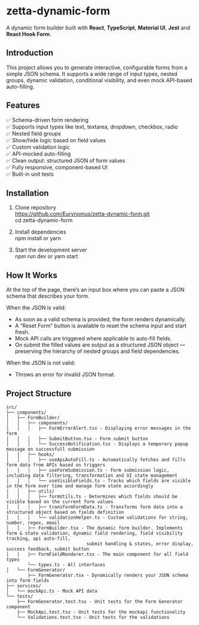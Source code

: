 # zetta-dynamic-form

A dynamic form builder built with **React**, **TypeScript**, **Material UI**, **Jest** and **React Hook Form**.

## Introduction

This project allows you to generate interactive, configurable forms from a simple JSON schema. It supports a wide range of input types, nested groups, dynamic validation, conditional visibility, and even mock API-based auto-filling.


## Features

✅ Schema-driven form rendering  
✅ Supports input types like text, textarea, dropdown, checkbox, radio  
✅ Nested field groups  
✅ Show/hide logic based on field values  
✅ Custom validation logic  
✅ API-mocked auto-filling  
✅ Clean output: structured JSON of form values  
✅ Fully responsive, component-based UI  
✅ Built-in unit tests  

## Installation

1. Clone repository  
https://github.com/Eurynomus/zetta-dynamic-form.git  
cd zetta-dynamic-form

2. Install dependencies  
npm install or yarn

3. Start the development server  
npm run dev or yarn start

## How It Works

At the top of the page, there’s an input box where you can paste a JSON schema that describes your form.

When the JSON is valid:
* As soon as a valid schema is provided, the form renders dynamically.
* A “Reset Form” button is available to reset the schema input and start fresh.
* Mock API calls are triggered where applicable to auto-fill fields.
* On submit the filled values are output as a structured JSON object — preserving the hierarchy of nested groups and field dependencies.  

When the JSON is not valid:
* Throws an error for invalid JSON format.

## Project Structure

```plaintext
src/
├── components/
│   ├── FormBuilder/
│   │   ├── components/
│   │   │   ├── FormErrorAlert.tsx - Displaying error messages in the form
│   │   │   ├── SubmitButton.tsx - Form submit button
│   │   │   └── SuccessNotification.tsx - Displays a temporary popup message on successfull submission
│   │   ├── hooks/
│   │   │   ├── useApiAutoFill.ts - Automatically fetches and fills form data from APIs based on triggers
│   │   │   ├── useFormSubmission.ts - Form submission logic, including data filtering, transformation and UI state management
│   │   │   └── useVisibleFields.ts - Tracks which fields are visible in the form over time and manage form state accordingly
│   │   ├── utils/
│   │   │   ├── formUtils.ts - Determines which fields should be visible based on the current form values
│   │   │   ├── transformFormData.ts - Transforms form data into a structured object based on fields definition
│   │   │   └── validationHelper.ts - Custom validations for string, number, regex, email
│   │   ├── FormBuilder.tsx - The dynamic form builder. Implements form & state validation, dynamic field rendering, field visibility tracking, api auto-fill, 
                              submit handling & states, error display, success feedback, submit button
│   │   ├── FormFieldRenderer.tsx - The main component for all field types
        └── types.ts - All interfaces
│   └── FormGenerator/
        ├── FormGenerator.tsx - Dynamically renders your JSON schema into form fields
├── services/
│   └── mockApi.ts - Mock API data
└── tests/
    ├── FormGenerator.test.tsx - Unit tests for the Form Generator component
    ├── MockApi.test.tsx - Unit tests for the mockapi functionality
    └── Validations.test.tsx - Unit tests for the validations